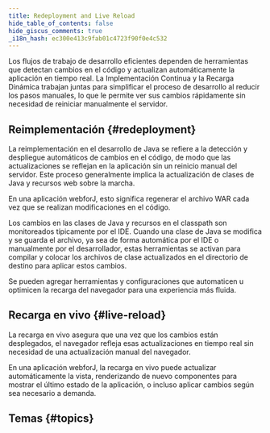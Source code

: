 ```yaml
---
title: Redeployment and Live Reload
hide_table_of_contents: false
hide_giscus_comments: true
_i18n_hash: ec300e413c9fab01c4723f90f0e4c532
---
```

Los flujos de trabajo de desarrollo eficientes dependen de herramientas que detectan cambios en el código y actualizan automáticamente la aplicación en tiempo real. La Implementación Continua y la Recarga Dinámica trabajan juntas para simplificar el proceso de desarrollo al reducir los pasos manuales, lo que le permite ver sus cambios rápidamente sin necesidad de reiniciar manualmente el servidor.

## Reimplementación {#redeployment}

La reimplementación en el desarrollo de Java se refiere a la detección y despliegue automáticos de cambios en el código, de modo que las actualizaciones se reflejan en la aplicación sin un reinicio manual del servidor. Este proceso generalmente implica la actualización de clases de Java y recursos web sobre la marcha.

En una aplicación webforJ, esto significa regenerar el archivo WAR cada vez que se realizan modificaciones en el código.

Los cambios en las clases de Java y recursos en el classpath son monitoreados típicamente por el IDE. Cuando una clase de Java se modifica y se guarda el archivo, ya sea de forma automática por el IDE o manualmente por el desarrollador, estas herramientas se activan para compilar y colocar los archivos de clase actualizados en el directorio de destino para aplicar estos cambios.

Se pueden agregar herramientas y configuraciones que automaticen u optimicen la recarga del navegador para una experiencia más fluida.

## Recarga en vivo {#live-reload}

La recarga en vivo asegura que una vez que los cambios están desplegados, el navegador refleja esas actualizaciones en tiempo real sin necesidad de una actualización manual del navegador.

En una aplicación webforJ, la recarga en vivo puede actualizar automáticamente la vista, renderizando de nuevo componentes para mostrar el último estado de la aplicación, o incluso aplicar cambios según sea necesario a demanda.

## Temas {#topics}

<DocCardList className="topics-section" />
